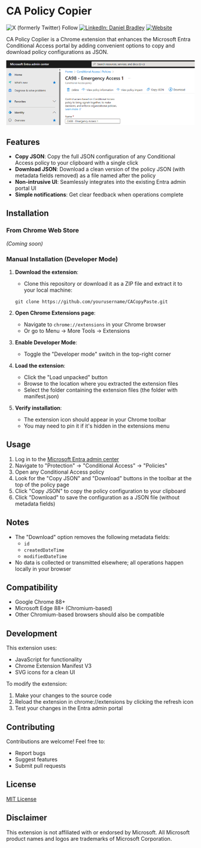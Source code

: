 # CA Policy Copier

![X (formerly Twitter) Follow](https://img.shields.io/twitter/follow/DanielatOCN)
[![LinkedIn: Daniel Bradley](https://img.shields.io/badge/LinkedIn-Daniel%20Bradley-blue?style=flat-square&logo=linkedin)](https://www.linkedin.com/in/danielbradley2/) 
[![Website](https://img.shields.io/badge/Blog-Our%20Cloud%20Network-orange?style=flat-square&logo=internet-explorer)](https://ourcloudnetwork.com/)

CA Policy Coplier is a Chrome extension that enhances the Microsoft Entra Conditional Access portal by adding convenient options to copy and download policy configurations as JSON.

![Extension Demo](Images/ExtensionDemo.png)

## Features

- **Copy JSON**: Copy the full JSON configuration of any Conditional Access policy to your clipboard with a single click
- **Download JSON**: Download a clean version of the policy JSON (with metadata fields removed) as a file named after the policy
- **Non-intrusive UI**: Seamlessly integrates into the existing Entra admin portal UI
- **Simple notifications**: Get clear feedback when operations complete

## Installation

### From Chrome Web Store
*(Coming soon)*

### Manual Installation (Developer Mode)

1. **Download the extension**:
   - Clone this repository or download it as a ZIP file and extract it to your local machine:
   ```
   git clone https://github.com/yourusername/CACopyPaste.git
   ```

2. **Open Chrome Extensions page**:
   - Navigate to `chrome://extensions` in your Chrome browser
   - Or go to Menu → More Tools → Extensions

3. **Enable Developer Mode**:
   - Toggle the "Developer mode" switch in the top-right corner

4. **Load the extension**:
   - Click the "Load unpacked" button
   - Browse to the location where you extracted the extension files
   - Select the folder containing the extension files (the folder with manifest.json)

5. **Verify installation**:
   - The extension icon should appear in your Chrome toolbar
   - You may need to pin it if it's hidden in the extensions menu

## Usage

1. Log in to the [Microsoft Entra admin center](https://entra.microsoft.com)
2. Navigate to "Protection" → "Conditional Access" → "Policies"
3. Open any Conditional Access policy
4. Look for the "Copy JSON" and "Download" buttons in the toolbar at the top of the policy page
5. Click "Copy JSON" to copy the policy configuration to your clipboard
6. Click "Download" to save the configuration as a JSON file (without metadata fields)

## Notes

- The "Download" option removes the following metadata fields:
  - `id`
  - `createdDateTime`
  - `modifiedDateTime`
- No data is collected or transmitted elsewhere; all operations happen locally in your browser

## Compatibility

- Google Chrome 88+
- Microsoft Edge 88+ (Chromium-based)
- Other Chromium-based browsers should also be compatible

## Development

This extension uses:
- JavaScript for functionality
- Chrome Extension Manifest V3
- SVG icons for a clean UI

To modify the extension:
1. Make your changes to the source code
2. Reload the extension in chrome://extensions by clicking the refresh icon
3. Test your changes in the Entra admin portal

## Contributing

Contributions are welcome! Feel free to:
- Report bugs
- Suggest features
- Submit pull requests

## License

[MIT License](LICENSE)

## Disclaimer

This extension is not affiliated with or endorsed by Microsoft. All Microsoft product names and logos are trademarks of Microsoft Corporation.

